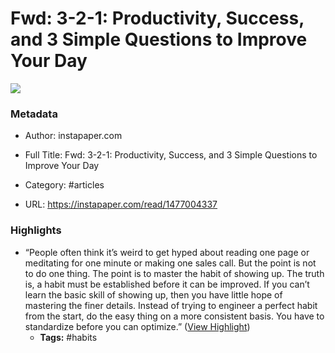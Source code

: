 # Fwd: 3-2-1: Productivity, Success, and 3 Simple Questions to Improve Your Day

![](https://readwise-assets.s3.amazonaws.com/static/images/article2.74d541386bbf.png)

### Metadata

- Author: instapaper.com
- Full Title: Fwd: 3-2-1: Productivity, Success, and 3 Simple Questions to Improve Your Day
- Category: #articles


- URL: https://instapaper.com/read/1477004337

### Highlights

- “People often think it’s weird to get hyped about reading one page or meditating for one minute or making one sales call. But the point is not to do one thing. The point is to master the habit of showing up. The truth is, a habit must be established before it can be improved. If you can’t learn the basic skill of showing up, then you have little hope of mastering the finer details. Instead of trying to engineer a perfect habit from the start, do the easy thing on a more consistent basis. You have to standardize before you can optimize.” ([View Highlight](https://instapaper.com/read/1477004337/18569539))
    - **Tags:** #habits
